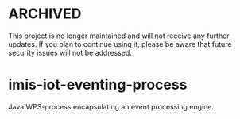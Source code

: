 # ARCHIVED

This project is no longer maintained and will not receive any further updates. If you plan to continue using it, please be aware that future security issues will not be addressed.

# imis-iot-eventing-process
Java WPS-process encapsulating an event processing engine.
